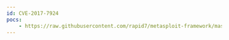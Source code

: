 ```yaml
---
id: CVE-2017-7924
pocs:
    - https://raw.githubusercontent.com/rapid7/metasploit-framework/master/modules/auxiliary/dos/scada/allen_bradley_pccc.rb
---
```

